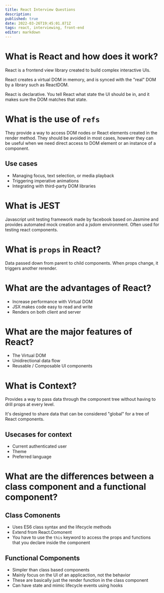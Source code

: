 ```yaml
---
title: React Interview Questions
description: 
published: true
date: 2022-03-26T19:45:01.871Z
tags: react, interviewing, front-end
editor: markdown
---
```


# What is React and how does it work?
React is a frontend view library created to build complex interactive UIs.

React creates a virtual DOM in memory, and is synced with the "real" DOM by a library such as ReactDOM.

React is declarative. You tell React what state the UI should be in, and it makes sure the DOM matches that state.

# What is the use of `refs`
They provide a way to access DOM nodes or React elements created in the render method. They should be avoided in most cases, however they can be useful when we need direct access to DOM element or an instance of a component. 

## Use cases
- Managing focus, text selection, or media playback
- Triggering imperative animations
- Integrating with third-party DOM libraries

# What is JEST 
Javascript unit testing framework made by facebook based on Jasmine and provides automated mock creation and a jsdom environment. Often used for testing react components.

# What is `props` in React?
Data passed down from parent to child components. When props change, it triggers another rerender. 

# What are the advantages of React?
- Increase performance with Virtual DOM
- JSX makes code easy to read and write
- Renders on both client and server

# What are the major features of React?
- The Virtual DOM
- Unidirectional data flow
- Reusable / Composable UI components

# What is Context? 
Provides a way to pass data through the component tree without having to drill props at every level. 

It's designed to share data that can be considered "global" for a tree of React components.
## Usecases for context
- Current authenticated user
- Theme
- Preferred language

# What are the differences between a class component and a functional component?
## Class Comonents
- Uses ES6 class syntax and the lifecycle methods
- Extend from React.Comonent
- You have to use the `this` keyword to access the props and functions that you declare inside the component

## Functional Components
- Simpler than class based components
- Mainly focus on the UI of an applicaction, not the behavior
- These are basically just the render function in the class component
- Can have state and mimic lifecycle events using hooks

